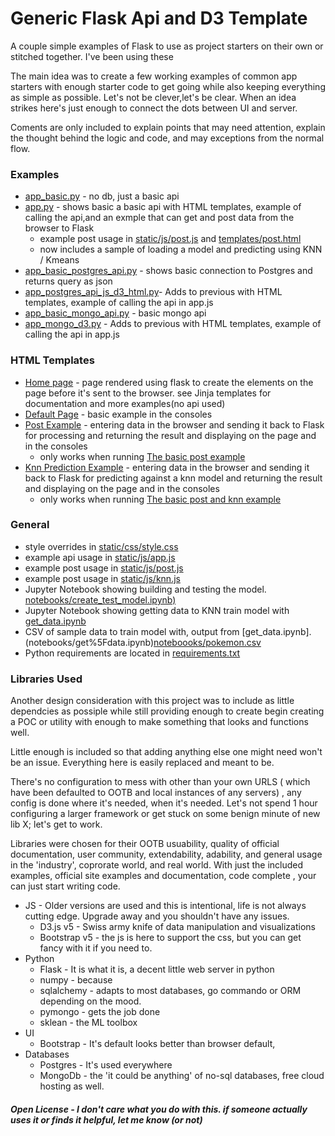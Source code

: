 # Generic Flask Api and D3 Template
A couple simple examples of Flask to use as project starters on their own or stitched together. I've been using these

The main idea was to create a few working examples of common app starters with enough starter code to get going while also keeping everything as simple as possible. Let's not be clever,let's be clear. When an idea strikes here's just enough to connect the dots between UI and server.

Coments are only included to explain points that may need attention, explain the thought behind the logic and code, and may exceptions from the normal flow.

### Examples
+ [app_basic.py](app%5Fbasic.py) - no db, just a basic api
+ [app.py](app.py) - shows basic a basic api with HTML templates, example of calling the api,and an exmple that can get and post data from the browser to Flask
    - example post usage in [static/js/post.js](static/js/post.js) and [templates/post.html](templates/post.html)
    - now includes a sample of loading a model and predicting using KNN / Kmeans
+ [app_basic_postgres_api.py](app%5Fbasic%5Fpostgres%5Fapi.py) - shows basic connection to Postgres and returns query as json
+ [app_postgres_api_js_d3_html.py](app%5Fpostgres%5Fapi%5Fjs%5Fd3%5Fhtml.py)- Adds to previous with HTML templates, example of calling the api in app.js
+ [app_basic_mongo_api.py](app%5Fbasic%5Fmongo%5Fapi.py) - basic mongo api
+ [app_mongo_d3.py](app_mongo%5Fapi%5Fjs%5Fd3%5Fhtml.py)  - Adds to previous with HTML templates, example of calling the api in app.js

### HTML Templates
+ [Home page](templates/home.html) - page rendered using flask to create the elements on the page before it's sent to the browser. see Jinja templates for documentation and more examples(no api used)
+ [Default Page](templates/index.html) - basic example in the consoles
+ [Post Example](templates/post.html) - entering data in the browser and sending it back to Flask for processing and returning the result and displaying on the page and in the consoles
    - only works when running [The basic post example](app.py)
+ [Knn Prediction Example](templates/knn.html) - entering data in the browser and sending it back to Flask for predicting against a knn model and returning the result and displaying on the page and in the consoles
    - only works when running [The basic post and knn example](app.py)
### General
+ style overrides in [static/css/style.css](static/css/style.css)
+ example api usage in [static/js/app.js](static/js/app.js)
+ example post usage in [static/js/post.js](static/js/post.js)
+ example post usage in [static/js/knn.js](static/js/knn.js)
+ Jupyter Notebook showing building and testing the model. [notebooks/create_test_model.ipynb)](notebooks/create%5Ftest%5Fmodel.ipynb)
+ Jupyter Notebook showing getting data to KNN train model with  [get_data.ipynb](notebooks/get%5Fdata.ipynb)
+ CSV of sample data to train model with, output from [get_data.ipynb]. (notebooks/get%5Fdata.ipynb)[noteboooks/pokemon.csv](notebooks/pokemon.csv)
+ Python requirements are located in [requirements.txt](requirements.txt)

### Libraries Used
Another design consideration with this project was to include as little dependcies as possiple while still providing enough to create begin creating a POC or utility with enough to make something that looks and functions well.

Little enough is included so that adding anything else one might need won't be an issue. Everything here is easily replaced and meant to be.

There's no configuration to mess with other than your own URLS ( which have been defaulted to OOTB and local instances of any servers) , any config is done where it's needed, when it's needed. Let's not spend 1 hour configuring a larger framework or get stuck on some benign minute of new lib X; let's get to work.

Libraries were chosen for their OOTB usuability, quality of official documentation, user community, extendability, adability, and general usage in the 'industry', coprorate world, and real world. With just the included examples, official site examples and documentation, code complete , your can just start writing code.

- JS - Older versions are used and this is intentional, life is not always cutting edge. Upgrade away and you shouldn't have any issues.
    - D3.js v5 - Swiss army knife of data manipulation and visualizations
    - Bootstrap v5 - the js is here to support the css, but you can get fancy with it if you need to.
- Python
    - Flask - It is what it is, a decent little web server in python
    - numpy - because
    - sqlalchemy - adapts to most databases, go commando or ORM depending on the mood.
    - pymongo - gets the job done
    - sklean - the ML toolbox
- UI
    - Bootstrap - It's default looks better than browser default,
- Databases
    - Postgres - It's used everywhere
    - MongoDb - the 'it could be anything' of no-sql databases, free cloud hosting as well.



##### Open License - I don't care what you do with this. if someone actually uses it or finds it helpful, let me know (or not)
